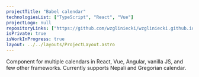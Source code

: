 ```yaml
---
projectTitle: "Babel calendar"
technologiesList: ["TypeScript", "React", "Vue"]
projectLogo: null
repositoryLinks: ["https://github.com/wzgliniecki/wzgliniecki.github.io"]
isPrivate: true
isWorkInProgress: true
layout: ../../layouts/ProjectLayout.astro
---
```


Component for multiple calendars in React, Vue, Angular, vanilla JS, and few other frameworks. Currently supports Nepali and Gregorian calendar.
